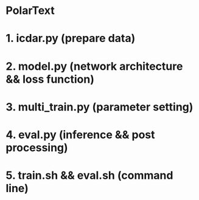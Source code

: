 # PolarText
# 1. icdar.py (prepare data)
# 2. model.py (network architecture && loss function)
# 3. multi_train.py (parameter setting)
# 4. eval.py (inference && post processing)
# 5. train.sh && eval.sh (command line)
